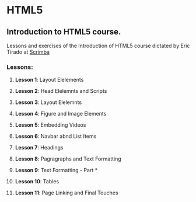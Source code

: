 # HTML5
## **Introduction to HTML5 course**.

Lessons and exercises of the Introduction of HTML5 course dictated by Eric Tirado at [Scrimba](https://scrimba.com/g/ghtml)

### **Lessons**:

1. **Lesson 1**:  Layout Elelements

2. **Lesson 2**: Head Elelemnts and Scripts

3. **Lesson 3**: Layout Elelemnts

4. **Lesson 4**: Figure and Image Elements

5. **Lesson 5**: Embedding Videos

6. **Lesson 6**: Navbar abnd List Items

7. **Lesson 7**: Headings

8. **Lesson 8**: Pagragraphs and Text Formatting 

9. **Lesson 9**: Text Formatting - Part *

10. **Lesson 10**: Tables

11. **Lesson 11**: Page Linking and Final Touches
